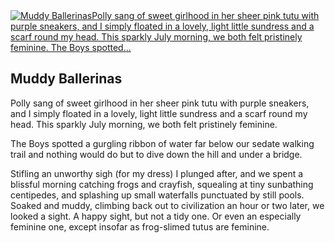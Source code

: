 <article class="post photo">
<a href="https://silverpip-blog.tumblr.com/image/48856781886">
<img alt="Muddy BallerinasPolly sang of sweet girlhood in her sheer pink tutu with purple sneakers, and I simply floated in a lovely, light little sundress and a scarf round my head. This sparkly July morning, we both felt pristinely feminine.
The Boys spotted..." src="https://64.media.tumblr.com/c7942418accd314cfed612fefa56940d/tumblr_mltho1MGSZ1qhgmvso1_1280.jpg"/>
</a>
<h2>Muddy Ballerinas</h2><p class="p1">Polly sang of sweet girlhood in her sheer pink tutu with purple sneakers, and I simply floated in a lovely, light little sundress and a scarf round my head. This sparkly July morning, we both felt pristinely feminine.</p><p class="p1">The Boys spotted a gurgling ribbon of water far below our sedate walking trail and nothing would do but to dive down the hill and under a bridge.</p><p class="p1">Stifling an unworthy sigh (for my dress) I plunged after, and we spent a blissful morning catching frogs and crayfish, squealing at tiny sunbathing centipedes, and splashing up small waterfalls punctuated by still pools. Soaked and muddy, climbing back out to civilization an hour or two later, we looked a sight. A happy sight, but not a tidy one. Or even an especially feminine one, except insofar as frog-slimed tutus are feminine.</p></article>